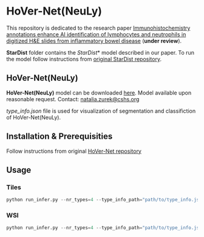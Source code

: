# HoVer-Net(NeuLy)

This repository is dedicated to the research paper [Immunohistochemistry annotations enhance AI identification of lymphocytes and neutrophils in digitized H&E slides from inflammatory bowel disease](link) (**under review**).

**StarDist** folder contains the *StarDist** model described in our paper. To run the model follow instructions from [original StarDist repository](https://github.com/stardist/stardist).

## HoVer-Net(NeuLy)
**HoVer-Net(NeuLy)** model can be downloaded [here](https://drive.google.com/file/d/1EQh7pE3YpBm2CMHwGQEIdSWrkcQbIV0r/view?usp=drive_link).
Model available upon reasonable request. Contact: [natalia.zurek@cshs.org](mailto:natalia.zurek@cshs.org)


*type_info.json* file is used for visualization of segmentation and classifiction of HoVer-Net(NeuLy).

## Installation & Prerequisities
Follow instructions from original [HoVer-Net repository](https://github.com/vqdang/hover_net) 

## Usage
### Tiles
```python
python run_infer.py --nr_types=4 --type_info_path="path/to/type_info.json" --model_path="path/to/HoVer-Net(NeuLy).tar" --model_mode="fast" tile --input_dir="path/to/your/input/images" --output_dir="path/to/your/output/directory"
```
### WSI
```python
python run_infer.py --nr_types=4 --type_info_path="path/to/type_info.json" --model_path="path/to/HoVer-Net(NeuLy).tar" --model_mode="fast" wsi --input_dir="path/to/your/input/images" --output_dir="path/to/your/output/directory"
```

